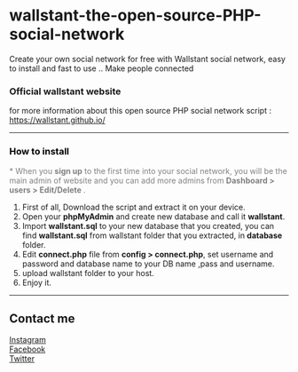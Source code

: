 # wallstant-the-open-source-PHP-social-network
Create your own social network for free with Wallstant social network, easy to install and fast to use .. Make people connected

<h3>Official wallstant website</h3>
for more information about this open source PHP social network script : <br> 
<a href='https://wallstant.github.io/'>https://wallstant.github.io/</a>
<hr>
<h3 style="color: black;font-size: auto;">How to install</h3>
			<p style="color: gray">* When you <b>sign up</b> to the first time into your social network, you will be the main admin of website and you can add more admins from <b>Dashboard > users > Edit/Delete </b>.</p>
<ol type="1">
	<li>First of all, Download the script and extract it on your device.</li>
	<li>Open your <b>phpMyAdmin</b> and create new database and call it <b>wallstant</b>.</li>
	<li>Import <b>wallstant.sql</b> to your new database that you created, you can find <b>wallstant.sql</b> from wallstant folder that you extracted, in <b>database</b> folder.</li>
	<li>Edit <b>connect.php</b> file from <b>config &gt; connect.php</b>, set username and password and database name to your DB name ,pass and username.</li>
	<li>upload wallstant folder to your host.</li>
	<li>Enjoy it.</li>
</ol>
<hr>

## Contact me
[Instagram](https://instagram.com/munafio) <br>
[Facebook](https://facebook.com/munafio) <br>
[Twitter](https://twitter.com/munaf_aqeel_m) <br>
